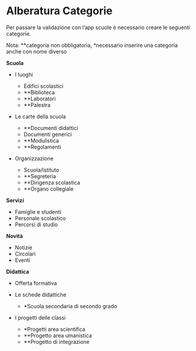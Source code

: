 # Alberatura Categorie

Per passare la validazione con l’app scuole è necessario creare le seguenti categorie.

Nota: **categoria non obbligatoria, *necessario inserire una categoria anche con nome diverso

**Scuola**

+ I luoghi

	+ Edifici scolastici
	+ **Biblioteca
	+ **Laboratori
	+ **Palestra

+ Le carte della scuola

	+ **Documenti didattici
	+ Documenti generici
	+ **Modulistica
	+ **Regolamenti

+ Organizzazione

	+ Scuola/Istituto
	+ **Segreteria
	+ **Dirigenza scolastica
	+ **Organo collegiale

**Servizi**

+ Famiglie e studenti
+ Personale scolastico
+ Percorsi di studio

**Novità**

+ Notizie
+ Circolari
+ Eventi

**Didattica**

+ Offerta formativa
+ Le schede didattiche
	
	+ *Scuola secondaria di secondo grado

+ I progetti delle classi
	
	+ *Progetti area scientifica
	+ **Progetto area umanistica
	+ **Progetto di integrazione



